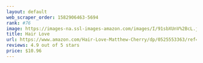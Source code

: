 ```yaml
---
layout: default 
﻿web_scraper_order: 1582906463-5694
rank: #76
image: https://images-na.ssl-images-amazon.com/images/I/91sbXUnV%2BcL.jpg
title: Hair Love
url: https://www.amazon.com/Hair-Love-Matthew-Cherry/dp/0525553363/ref=zg_mw_books_76?_encoding=UTF8&psc=1&refRID=F7CXJB6QSX8DPP0KMBZS
reviews: 4.9 out of 5 stars
price: $10.96 
---
```

